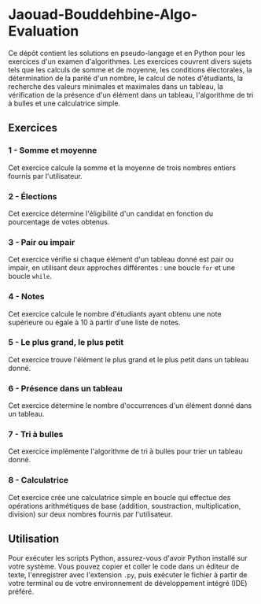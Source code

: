 # Jaouad-Bouddehbine-Algo-Evaluation

Ce dépôt contient les solutions en pseudo-langage et en Python pour les exercices d'un examen d'algorithmes. Les exercices couvrent divers sujets tels que les calculs de somme et de moyenne, les conditions électorales, la détermination de la parité d'un nombre, le calcul de notes d'étudiants, la recherche des valeurs minimales et maximales dans un tableau, la vérification de la présence d'un élément dans un tableau, l'algorithme de tri à bulles et une calculatrice simple.

## Exercices

### 1 - Somme et moyenne

Cet exercice calcule la somme et la moyenne de trois nombres entiers fournis par l'utilisateur.

### 2 - Élections

Cet exercice détermine l'éligibilité d'un candidat en fonction du pourcentage de votes obtenus.

### 3 - Pair ou impair

Cet exercice vérifie si chaque élément d'un tableau donné est pair ou impair, en utilisant deux approches différentes : une boucle `for` et une boucle `while`.

### 4 - Notes

Cet exercice calcule le nombre d'étudiants ayant obtenu une note supérieure ou égale à 10 à partir d'une liste de notes.

### 5 - Le plus grand, le plus petit

Cet exercice trouve l'élément le plus grand et le plus petit dans un tableau donné.

### 6 - Présence dans un tableau

Cet exercice détermine le nombre d'occurrences d'un élément donné dans un tableau.

### 7 - Tri à bulles

Cet exercice implémente l'algorithme de tri à bulles pour trier un tableau donné.

### 8 - Calculatrice

Cet exercice crée une calculatrice simple en boucle qui effectue des opérations arithmétiques de base (addition, soustraction, multiplication, division) sur deux nombres fournis par l'utilisateur.

## Utilisation

Pour exécuter les scripts Python, assurez-vous d'avoir Python installé sur votre système. Vous pouvez copier et coller le code dans un éditeur de texte, l'enregistrer avec l'extension `.py`, puis exécuter le fichier à partir de votre terminal ou de votre environnement de développement intégré (IDE) préféré.

```
